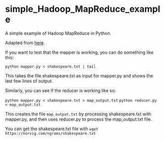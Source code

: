 # simple_Hadoop_MapReduce_example
A simple example of Hadoop MapReduce in Python.

Adapted from [here](http://www.science.smith.edu/dftwiki/index.php/Hadoop_Tutorial_2_--_Running_WordCount_in_Python).


If you want to test that the mapper is working, you can do something like this:

`python mapper.py < shakespeare.txt | tail`

This takes the file shakespeare.txt as input for mapper.py and shows the last few lines of output.

Similarly, you can see if the reducer is working like so:

`python mapper.py < shakespeare.txt > map_output.txt`
`python reducer.py < map_output.txt`

This creates the file `map_output.txt` by processing shakespeare.txt with mapper.py, and then uses reducer.py to process the map_output.txt file. 

You can get the shakespeare.txt file with `wget https://norvig.com/ngrams/shakespeare.txt`